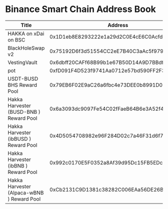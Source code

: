# Binance Smart Chain Address Book

| Title | Address |
| -------- | -------- |
| HAKKA on xDai on BSC     | 0x1D1eb8E8293222e1a29d2C0E4cE6C0Acfd89AaaC     |
| BlackHoleSwap v2     | 0x75192D6f3d51554CC2eE7B40C3aAc5f97934ce7E     |
| VestingVault     | 0x6dbff20CAFf68B99b1e67B50D14A9D7BBdfA94DC     |
| pot     | 0xfD091F4D523f9741Aa0712e57bd590FF2F30bD94     |
| USDT-BUSD BHS Reward Pool     | 0x79EB6F02E9aC26a6fbc4e73DEE0b8991D0c55F4a     |
| Hakka Harvester (BUSD-BNB <Cake LP>) Reward Pool     | 0x6a3093dc9097Fe54C02fFaeB64B6e3A52f4642C8     |
| Hakka Harvester (ibBUSD <Alpaca>) Reward Pool     | 0x4D5054708982e96F284D02c7a46F31d6f7291C56     |
| Hakka Harvester (ibBNB <Alpaca>) Reward Pool     | 0x992c0170E5F0352a8Af39d95Dc15FB5EDcEd852C     |
| Hakka Harvester (Alpaca-wBNB <Cake LP>) Reward Pool     | 0xCb2131C9D1381c38282C006EAa56DE26BD99888E     |
